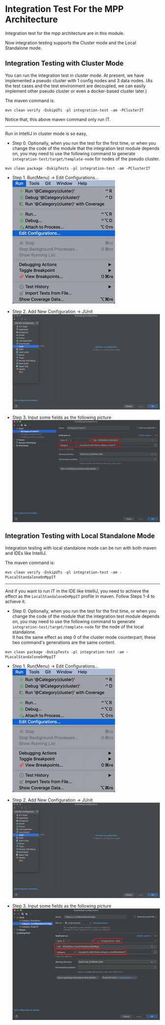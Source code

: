 <!--

    Licensed to the Apache Software Foundation (ASF) under one
    or more contributor license agreements.  See the NOTICE file
    distributed with this work for additional information
    regarding copyright ownership.  The ASF licenses this file
    to you under the Apache License, Version 2.0 (the
    "License"); you may not use this file except in compliance
    with the License.  You may obtain a copy of the License at

        http://www.apache.org/licenses/LICENSE-2.0

    Unless required by applicable law or agreed to in writing,
    software distributed under the License is distributed on an
    "AS IS" BASIS, WITHOUT WARRANTIES OR CONDITIONS OF ANY
    KIND, either express or implied.  See the License for the
    specific language governing permissions and limitations
    under the License.

-->

Integration Test For the MPP Architecture
===================

Integration test for the mpp architecture are in this module.

Now integration testing supports the Cluster mode and the Local Standalone mode.

Integration Testing with Cluster Mode
-------------------

You can run the integration test in cluster mode. At present, we have implemented a pseudo cluster with 1 config nodes and 3 data nodes.
(As the test cases and the test environment are decoupled, we can easily implement other pseudo cluster or even a docker-based cluster later.)

The maven command is:
```
mvn clean verify -DskipUTs -pl integration-test -am -PClusterIT
```
Notice that, this above maven command only run IT.

-------

Run in IntelliJ in cluster mode is so easy,
- Step 0. Optionally, when you run the test for the first time, or when you change the code of the module that the integration test module depends on, you may need to use the following command to generate `integration-test/target/template-node` for nodes of the pseudo cluster.
```
mvn clean package -DskipTests -pl integration-test -am -PClusterIT
```

- Step 1. Run(Menu) -> Edit Configurations...  
  ![Run(Menu)](https://github.com/apache/iotdb-bin-resources/blob/main/integration-test/pic/Run(Menu).png?raw=true)


- Step 2. Add New Configuration -> JUnit  
  ![Add New Configuration](https://github.com/apache/iotdb-bin-resources/blob/main/integration-test/pic/Add_New_Configuration.png?raw=true)


- Step 3. Input some fields as the following picture  
  ![ClusterIT Category](https://github.com/apache/iotdb-bin-resources/blob/main/integration-test/pic/ClusterIT_Category.png?raw=true)

Integration Testing with Local Standalone Mode
-------------------

Integration testing with local standalone mode can be run with both maven and IDEs like IntelliJ.

The maven command is:
```
mvn clean verify -DskipUTs -pl integration-test -am -PLocalStandaloneOnMppIT
```

-------
And if you want to run IT in the IDE like IntelliJ, you need to achieve the effect as the `LocalStandaloneOnMppIT` profile in maven. Follow Steps 1-4 to achieve it.

- Step 0. Optionally, when you run the test for the first time, or when you change the code of the module that the integration test module depends on, you may need to use the following command to generate `integration-test/target/template-node` for the node of the local standalone.   
It has the same effect as step 0 of the cluster mode counterpart; these two command's generations are the same content.
```
mvn clean package -DskipTests -pl integration-test -am -PLocalStandaloneOnMppIT
```

- Step 1. Run(Menu) -> Edit Configurations...  
  ![Run(Menu)](https://github.com/apache/iotdb-bin-resources/blob/main/integration-test/pic/Run(Menu).png?raw=true)


- Step 2. Add New Configuration -> JUnit  
  ![Add New Configuration](https://github.com/apache/iotdb-bin-resources/blob/main/integration-test/pic/Add_New_Configuration.png?raw=true)


- Step 3. Input some fields as the following picture  
  ![StandaloneOnMppIT Category](https://github.com/apache/iotdb-bin-resources/blob/main/integration-test/pic/StandaloneOnMppIT_Category.png?raw=true)
